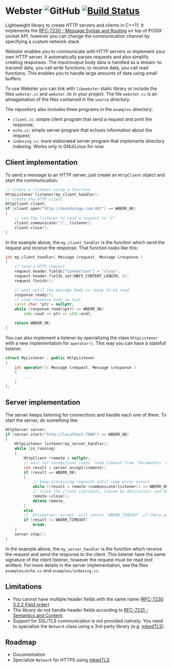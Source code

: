# Webster  ![GitHub](https://img.shields.io/github/license/brunexgeek/webster) [![Build Status](https://img.shields.io/endpoint.svg?url=https%3A%2F%2Factions-badge.atrox.dev%2Fbrunexgeek%2Fwebster%2Fbadge%3Fref%3Dmaster&label=build&logo=none)](https://actions-badge.atrox.dev/brunexgeek/webster/goto?ref=master)

Lightweight library to create HTTP servers and clients in C++11. It implements the [RFC-7230 - Message Syntax and Routing](https://tools.ietf.org/html/rfc7230) on top of POSIX socket API, however you can change the communication channel by specifying a custom network stack.

Webster enables you to communicate with HTTP servers or implement your own HTTP server. It automatically parses requests and also simplify creating responses. The input/output body data is handled as a stream: to transmit data, you call write functions; to receive data, you call read functions. This enables you to handle large amounts of data using small buffers.

To use Webster you can link with `libwebster` static library or include the files ``webster.cc`` and ``webster.hh`` in your project. The file ``webster.cc`` is an almagamation of the files contained in the ``source`` directory.

The repository also includes three programs in the ``examples`` directory:

* ``client.cc``: simple client program that send a request and print the response;
* ``echo.cc``: simple server program that echoes information about the request;
* ``indexing.cc``: more elaborated server program that implements directory indexing. Works only in GNU/Linux for now.

## Client implementation

To send a message to an HTTP server, just create an `HttpClient` object and start the communication:

``` c++
// create a listener using a function
HttpListener listener(my_client_handler);
// create the HTTP client
HttpClient client;
if (client.open("http://duckduckgo.com:80/") == WBERR_OK)
{
    // use the listener to send a request to "/"
    client.communicate("/", listener);
    client.close();
}
```

In the example above, the ``my_client_handler`` is the function which send the request and receive the response. That function looks like this:

``` c++
int my_client_handler( Message &request, Message &response )
{
    // send a HTTP request
    request.header.fields["Connection"] = "close";
    request.header.fields.set(WBFI_CONTENT_LENGTH, 0);
    request.finish();

    // wait until the message body is ready to be read
    response.ready();
    // read response body as text
    const char *ptr = nullptr;
    while (response.read(&ptr) == WBERR_OK)
        std::cout << ptr << std::endl;

    return WBERR_OK;
}
```

You can also implement a listener by specializing the class ``HttpListener`` with a new implementation for ``operator()``. This way you can have a statefull listener.

``` c++
struct MyListener : public HttpListener
{
	int operator()( Message &request, Message &response )
	{
        ...
    }
};
```

## Server implementation

The server keeps listening for connections and handle each one of them. To start the server, do something like:

``` c++
HttpServer server;
if (server.start("http://localhost:7000") == WBERR_OK)
{
    HttpListener listener(my_server_handler);
    while (is_running)
    {
        HttpClient *remote = nullptr;
        // wait for connections (uses `read_timeout`from `Parameters` class)
        int result = server.accept(&remote);
        if (result == WBERR_OK)
        {
            // keep processing requests until some error occurs
            while ((result = remote->communicate(listener)) == WBERR_OK);
            // close the client (optional, closed by destructor) and destroy the object
            remote->close();
            delete remote;
        }
        else
        // `HttpServer::accept` will return `WBERR_TIMEOUT` if there were no connections
        if (result != WBERR_TIMEOUT)
            break;
    }
    server.stop();
}
```

In the example above, the ``my_server_handler`` is the function which receive the request and send the response to the client. This listener have the same signature of the client listener, however the request must be read (not written). For more details in the server implementation, see the files ``examples/echo.cc`` and ``examples/indexing.cc``.

## Limitations

* You cannot have multiple header fields with the same name ([RFC-7230 3.2.2 Field order](https://tools.ietf.org/html/rfc7230#section-3.2.2))
* The library do not handle header fields according to [RFC-7231 - Semantics and Content](https://tools.ietf.org/html/rfc7231).
* Support for SSL/TLS communication is not provided natively. You need to specialize the ``Network`` class using a 3rd-party library (e.g. [mbedTLS](https://tls.mbed.org)).
## Roadmap

* Documentation
* Specialize ``Network`` for HTTPS using [mbedTLS](https://tls.mbed.org)